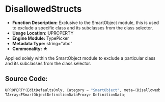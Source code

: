 # DisallowedStructs

- **Function Description:** Exclusive to the SmartObject module, this is used to exclude a specific class and its subclasses from the class selector.
- **Usage Location:** UPROPERTY
- **Engine Module:** TypePicker
- **Metadata Type:** string="abc"
- **Commonality:** ★

Applied solely within the SmartObject module to exclude a particular class and its subclasses from the class selector.

## Source Code:

```cpp
UPROPERTY(EditDefaultsOnly, Category = "SmartObject", meta=(DisallowedStructs="/Script/SmartObjectsModule.SmartObjectSlotAnnotation"))
TArray<FSmartObjectDefinitionDataProxy> DefinitionData;
```